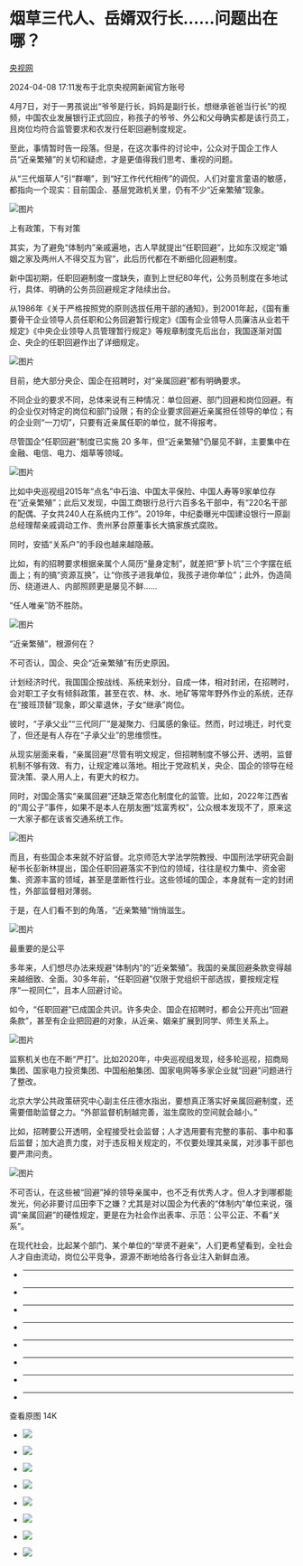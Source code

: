 # 烟草三代人、岳婿双行长……问题出在哪？

[](https://news.qq.com/omn/author/8QMf3nlU5YUevDk%3D)

[央视网](https://news.qq.com/omn/author/8QMf3nlU5YUevDk%3D)

2024-04-08 17:11发布于北京央视网新闻官方账号

4月7日，对于一男孩说出“爷爷是行长，妈妈是副行长，想继承爸爸当行长”的视频，中国农业发展银行正式回应，称孩子的爷爷、外公和父母确实都是该行员工，且岗位均符合监管要求和农发行任职回避制度规定。

至此，事情暂时告一段落。但是，在这次事件的讨论中，公众对于国企工作人员“近亲繁殖”的关切和疑虑，才是更值得我们思考、重视的问题。

从“三代烟草人”引“群嘲”，到“好工作代代相传”的调侃，人们对童言童语的敏感，都指向一个现实：目前国企、基层党政机关里，仍有不少“近亲繁殖”现象。

![图片](https:https://inews.gtimg.com/om_bt/OZIaniixul1CQuC433sDMYlFDZURGIjkwDZgWQypmA_DEAA/641)

上有政策，下有对策

其实，为了避免“体制内”亲戚遍地，古人早就提出“任职回避”，比如东汉规定“婚姻之家及两州人不得交互为官”，此后历代都在不断细化回避制度。

新中国初期，任职回避制度一度缺失，直到上世纪80年代，公务员制度在多地试行，具体、明确的公务员回避规定才陆续出台。

从1986年《关于严格按照党的原则选拔任用干部的通知》，到2001年起，《国有重要骨干企业领导人员任职和公务回避暂行规定》《国有企业领导人员廉洁从业若干规定》《中央企业领导人员管理暂行规定》等规章制度先后出台，我国逐渐对国企、央企的任职回避作出了详细规定。

![图片](https:https://inews.gtimg.com/om_bt/OY9GvBnTrsBdAzrlrnshrLcjPP7BBPyGFR5EUpnar4YgIAA/641)

目前，绝大部分央企、国企在招聘时，对“亲属回避”都有明确要求。

不同企业的要求不同，总体来说有三种情况：单位回避、部门回避和岗位回避。有的企业仅对特定的岗位和部门设限；有的企业要求回避近亲属担任领导的单位；有的企业则“一刀切”，只要有近亲属任职的单位，就不得报考。

尽管国企“任职回避”制度已实施 20 多年，但“近亲繁殖”仍屡见不鲜，主要集中在金融、电信、电力、烟草等领域。

![图片](https:https://inews.gtimg.com/om_bt/ORoY5iGgxXf-8jW9bWGLtgP-SfKEkgwrOOTvgC1T0vH9sAA/641)

比如中央巡视组2015年“点名”中石油、中国太平保险、中国人寿等9家单位存在“近亲繁殖”；此后又发现，中国工商银行总行六百多名干部中，有“220名干部的配偶、子女共240人在系统内工作”。2019年，中纪委曝光中国建设银行一原副总经理帮亲戚调动工作、贵州茅台原董事长大搞家族式腐败。

同时，安插“关系户”的手段也越来越隐蔽。

比如，有的招聘要求根据亲属个人简历“量身定制”，就差把“萝卜坑”三个字摆在纸面上；有的搞“资源互换”，让“你孩子进我单位，我孩子进你单位”；此外，伪造简历、绕道进人、内部照顾更是屡见不鲜……

“任人唯亲”防不胜防。

![图片](https:https://inews.gtimg.com/om_bt/Oa3lW_ln0bFiBu8lmYZ4gEPMKJiAmm04AwX-RtEMJgbKEAA/641)

“近亲繁殖”，根源何在？

不可否认，国企、央企“近亲繁殖”有历史原因。

计划经济时代，我国国企按战线、系统来划分，自成一体，相对封闭，在招聘时，会对职工子女有倾斜政策，甚至在农、林、水、地矿等常年野外作业的系统，还存在“接班顶替”现象，即父辈退休，子女“继承”岗位。

彼时，“子承父业”“三代同厂”是凝聚力、归属感的象征。然而，时过境迁，时代变了，但还是有人存在“子承父业”的思维惯性。

从现实层面来看，“亲属回避”尽管有明文规定，但招聘制度不够公开、透明，监督机制不够有效、有力，让规定难以落地。相比于党政机关，央企、国企的领导在经营决策、录人用人上，有更大的权力。

同时，对国企落实“亲属回避”还缺乏常态化制度化的监管。比如，2022年江西省的“周公子”事件，如果不是本人在朋友圈“炫富秀权”，公众根本发现不了，原来这一大家子都在该省交通系统工作。

![图片](https:https://inews.gtimg.com/om_bt/On3UPCXkCOtSpN5O82eepHUJvtWzT2VFK6R8T9VislhF8AA/641)

而且，有些国企本来就不好监督。北京师范大学法学院教授、中国刑法学研究会副秘书长彭新林提出，国企任职回避落实不到位的领域，往往是权力集中、资金密集、资源丰富的领域，甚至是垄断性行业。这些领域的国企，本身就有一定的封闭性，外部监督相对薄弱。

于是，在人们看不到的角落，“近亲繁殖”悄悄滋生。

![图片](https:https://inews.gtimg.com/om_bt/OPe0iPcMJ1Xd9qQ_51YAdPlnR2jSmfb_u1ABBc_08fUUkAA/641)

最重要的是公平

多年来，人们想尽办法来规避“体制内”的“近亲繁殖”。我国的亲属回避条款变得越来越细致、全面。30多年前，“任职回避”仅限于党组织干部选拔，要按规定程序“一视同仁”，且本人回避讨论。

如今，“任职回避”已成国企共识。许多央企、国企在招聘时，都会公开亮出“回避条款”，甚至有企业把回避的对象，从近亲、姻亲扩展到同学、师生关系上。

![图片](https:https://inews.gtimg.com/om_bt/OhoYq91Txu1nIKgclMxo-o2YP3U7pN1JdtiIsu9-nuLGEAA/641)

监察机关也在不断“严打”。比如2020年，中央巡视组发现，经多轮巡视，招商局集团、国家电力投资集团、中国船舶集团、国家电网等多家企业就“回避”问题进行了整改。

北京大学公共政策研究中心副主任庄德水指出，要想真正落实好亲属回避制度，还需要借助监督之力。“外部监督机制越完善，滋生腐败的空间就会越小。”

比如，招聘要公开透明，全程接受社会监督；人才选用要有完整的事前、事中和事后监督；加大追责力度，对于违反相关规定的，不仅要处理其亲属，对涉事干部也要严肃问责。

![图片](https:https://inews.gtimg.com/om_bt/OW1qlVtIuXMortk1GV3kqMLYWHMIofJNuD9BwHeB2_z9IAA/641)

不可否认，在这些被“回避”掉的领导亲属中，也不乏有优秀人才。但人才到哪都能发光，何必非要讨瓜田李下之嫌？尤其是对以国企为代表的“体制内”单位来说，强调“亲属回避”的硬性规定，更是在为社会作出表率、示范：公平公正、不看“关系”。

在现代社会，比起某个部门、某个单位的“举贤不避亲”，人们更希望看到，全社会人才自由流动，岗位公平竞争，源源不断地给各行各业注入新鲜血液。

  *  ______

  * ______

  * ______

  * ______

  * ______

  * ______

  * ______

  * ______

查看原图 14K

  * ![](https:https://inews.gtimg.com/om_bt/OZIaniixul1CQuC433sDMYlFDZURGIjkwDZgWQypmA_DEAA/641)

  * ![](https:https://inews.gtimg.com/om_bt/OY9GvBnTrsBdAzrlrnshrLcjPP7BBPyGFR5EUpnar4YgIAA/641)

  * ![](https:https://inews.gtimg.com/om_bt/ORoY5iGgxXf-8jW9bWGLtgP-SfKEkgwrOOTvgC1T0vH9sAA/641)

  * ![](https:https://inews.gtimg.com/om_bt/Oa3lW_ln0bFiBu8lmYZ4gEPMKJiAmm04AwX-RtEMJgbKEAA/641)

  * ![](https:https://inews.gtimg.com/om_bt/On3UPCXkCOtSpN5O82eepHUJvtWzT2VFK6R8T9VislhF8AA/641)

  * ![](https:https://inews.gtimg.com/om_bt/OPe0iPcMJ1Xd9qQ_51YAdPlnR2jSmfb_u1ABBc_08fUUkAA/641)

  * ![](https:https://inews.gtimg.com/om_bt/OhoYq91Txu1nIKgclMxo-o2YP3U7pN1JdtiIsu9-nuLGEAA/641)

  * ![](https:https://inews.gtimg.com/om_bt/OW1qlVtIuXMortk1GV3kqMLYWHMIofJNuD9BwHeB2_z9IAA/641)

